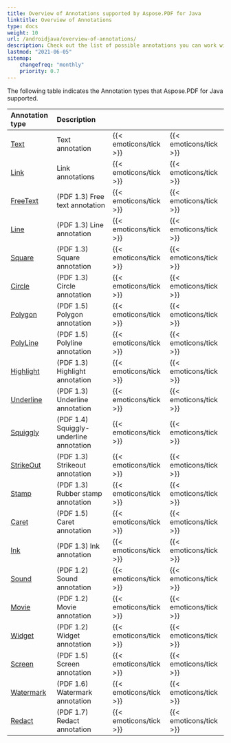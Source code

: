 ```yaml
---
title: Overview of Annotations supported by Aspose.PDF for Java
linktitle: Overview of Annotations
type: docs
weight: 10
url: /androidjava/overview-of-annotations/
description: Check out the list of possible annotations you can work with using Aspose.PDF for Java.
lastmod: "2021-06-05"
sitemap:
    changefreq: "monthly"
    priority: 0.7
---
```


The following table indicates the Annotation types that Aspose.PDF for Java supported.

|**Annotation type**|**Description**| | |
| :- | :- | :- | :- |
|[Text](/pdf/androidjava/pdf-annotation-in-existing-pdf-file/)|Text annotation|{{< emoticons/tick >}}|{{< emoticons/tick >}}|
|[Link](/pdf/androidjava/link-annotation/)|Link annotations|{{< emoticons/tick >}}|{{< emoticons/tick >}}|
|[FreeText](/pdf/androidjava/free-text-annotation/)|(PDF 1.3) Free text annotation|{{< emoticons/tick >}}|{{< emoticons/tick >}}|
|[Line](/pdf/androidjava/line-annotation/)|(PDF 1.3) Line annotation|{{< emoticons/tick >}}|{{< emoticons/tick >}}|
|[Square](/pdf/androidjava/square-and-circle-annotations/)|(PDF 1.3) Square annotation|{{< emoticons/tick >}}|{{< emoticons/tick >}}|
|[Circle](/pdf/androidjava/square-and-circle-annotations/)|(PDF 1.3) Circle annotation|{{< emoticons/tick >}}|{{< emoticons/tick >}}|
|[Polygon](/pdf/androidjava/polygon-and-polyline-annotations/)|(PDF 1.5) Polygon annotation|{{< emoticons/tick >}}|{{< emoticons/tick >}}|
|[PolyLine](/pdf/androidjava/polygon-and-polyline-annotations/)|(PDF 1.5) Polyline annotation|{{< emoticons/tick >}}|{{< emoticons/tick >}}|
|[Highlight](/pdf/androidjava/text-markup-annotation/)|(PDF 1.3) Highlight annotation|{{< emoticons/tick >}}|{{< emoticons/tick >}}|
|[Underline](/pdf/androidjava/text-markup-annotation/)|(PDF 1.3) Underline annotation|{{< emoticons/tick >}}|{{< emoticons/tick >}}|
|[Squiggly](/pdf/androidjava/text-markup-annotation/)|(PDF 1.4) Squiggly-underline annotation|{{< emoticons/tick >}}|{{< emoticons/tick >}}|
|[StrikeOut](/pdf/androidjava/text-markup-annotation/)|(PDF 1.3) Strikeout annotation|{{< emoticons/tick >}}|{{< emoticons/tick >}}|
|[Stamp](/pdf/androidjava/stamping/)|(PDF 1.3) Rubber stamp annotation|{{< emoticons/tick >}}|{{< emoticons/tick >}}|
|[Caret](/pdf/androidjava/caret-annotation/)|(PDF 1.5) Caret annotation|{{< emoticons/tick >}}|{{< emoticons/tick >}}|
|[Ink](/pdf/androidjava/ink-annotation/)|(PDF 1.3) Ink annotation|{{< emoticons/tick >}}|{{< emoticons/tick >}}|
|[Sound](/pdf/androidjava/multimedia-annotation/)|(PDF 1.2) Sound annotation|{{< emoticons/tick >}}|{{< emoticons/tick >}}|
|[Movie](/pdf/androidjava/multimedia-annotation/)|(PDF 1.2) Movie annotation|{{< emoticons/tick >}}|{{< emoticons/tick >}}|
|[Widget](/pdf/androidjava/widget-annotation/)|(PDF 1.2) Widget annotation|{{< emoticons/tick >}}|{{< emoticons/tick >}}|
|[Screen](/pdf/androidjava/multimedia-annotation/)|(PDF 1.5) Screen annotation|{{< emoticons/tick >}}|{{< emoticons/tick >}}|
|[Watermark](/pdf/androidjava/watermarkannotation/)|(PDF 1.6) Watermark annotation|{{< emoticons/tick >}}|{{< emoticons/tick >}}|
|[Redact](/pdf/androidjava/redact-certain-page-region-with-redactionannotation/)|(PDF 1.7) Redact annotation|{{< emoticons/tick >}}|{{< emoticons/tick >}}|
